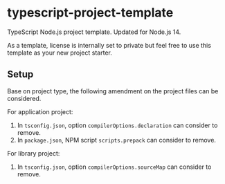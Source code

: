 # typescript-project-template
TypeScript Node.js project template. Updated for Node.js 14.

As a template, license is internally set to private but feel free to use this template as your new project starter.

## Setup
Base on project type, the following amendment on the project files can be considered.

For application project:
1. In `tsconfig.json`, option `compilerOptions.declaration` can consider to remove.
2. In `package.json`, NPM script `scripts.prepack` can consider to remove.

For library project:
1. In `tsconfig.json`, option `compilerOptions.sourceMap` can consider to remove.
